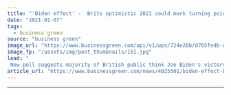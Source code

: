 ```yaml
---
title: "'Biden effect' -  Brits optimistic 2021 could mark turning point for climate action"
date: "2021-01-07"
tags: 
  - business green
source: "business green"
image_url: "https://www.businessgreen.com/api/v1/wps/724e26b/d765fedb-da79-47e3-bc6c-936443529796/4/Biden-solar-185x114.jpg"
image_fp: "/assets/img/post_thumbnails/161.jpg"
lead: "
 New poll suggests majority of British public think Joe Biden's victory spells good news for the environment ..."
article_url: "https://www.businessgreen.com/news/4025501/biden-effect-brits-optimistic-2021-mark-point-climate-action"
---
```


---
